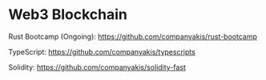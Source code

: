 # Web3 Blockchain

Rust Bootcamp (Ongoing):
https://github.com/companyakis/rust-bootcamp

TypeScript:
https://github.com/companyakis/typescripts

Solidity:
https://github.com/companyakis/solidity-fast

